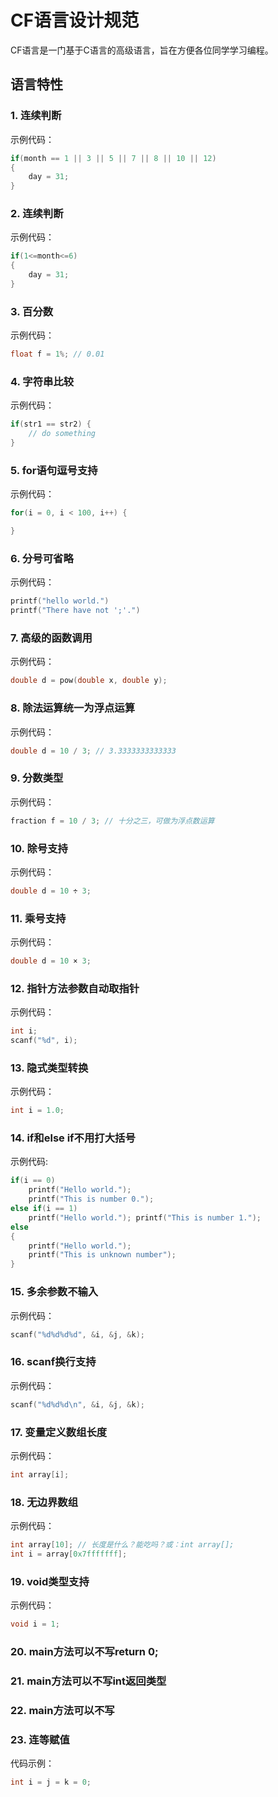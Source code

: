 # CF语言设计规范
CF语言是一门基于C语言的高级语言，旨在方便各位同学学习编程。

## 语言特性

### 1. 连续判断
示例代码：
```c
if(month == 1 || 3 || 5 || 7 || 8 || 10 || 12) 
{
    day = 31;
}
```

### 2. 连续判断
示例代码：
```c
if(1<=month<=6) 
{
    day = 31;
}
```

### 3. 百分数
示例代码：
```c
float f = 1%; // 0.01
```

### 4. 字符串比较
示例代码：
```c
if(str1 == str2) {
    // do something
}
```

### 5. for语句逗号支持
示例代码：
```c
for(i = 0, i < 100, i++) {

}
```

### 6. 分号可省略
示例代码：
```c
printf("hello world.")
printf("There have not ';'.")
```

### 7. 高级的函数调用
示例代码：
```c
double d = pow(double x, double y);
```

### 8. 除法运算统一为浮点运算
示例代码：
```c
double d = 10 / 3; // 3.3333333333333
```

### 9. 分数类型
示例代码：
```c
fraction f = 10 / 3; // 十分之三，可做为浮点数运算
```

### 10. 除号支持
示例代码：
```c
double d = 10 ÷ 3;
``` 

### 11. 乘号支持
示例代码：
```c
double d = 10 × 3;
```

### 12. 指针方法参数自动取指针
示例代码：
```c
int i;
scanf("%d", i);
```

### 13. 隐式类型转换
示例代码：
```c
int i = 1.0;
```

### 14. if和else if不用打大括号
示例代码:
```c
if(i == 0) 
    printf("Hello world.");
    printf("This is number 0.");
else if(i == 1)
    printf("Hello world."); printf("This is number 1.");
else
{
    printf("Hello world.");
    printf("This is unknown number");
}
```

### 15. 多余参数不输入
示例代码：
```c
scanf("%d%d%d%d", &i, &j, &k);
```

### 16. scanf换行支持
示例代码：
```c
scanf("%d%d%d\n", &i, &j, &k);
```

### 17. 变量定义数组长度
示例代码：
```c
int array[i];
```

### 18. 无边界数组
示例代码：
```c
int array[10]; // 长度是什么？能吃吗？或：int array[];
int i = array[0x7fffffff];
```

### 19. void类型支持
示例代码：
```c
void i = 1;
```

### 20. main方法可以不写return 0;

### 21. main方法可以不写int返回类型

### 22. main方法可以不写

### 23. 连等赋值
代码示例：
```c
int i = j = k = 0;
```
